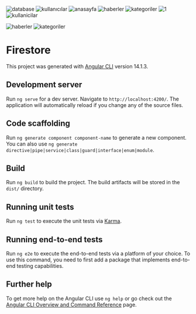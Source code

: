 ![database](https://user-images.githubusercontent.com/110261956/212148715-c11136e6-eff2-4fff-899b-c2bec6507c20.png)
![kullanıcılar](https://user-images.githubusercontent.com/110261956/212148058-0b81dba6-37a1-43b9-9404-d1c6f64f0a3f.png)
![anasayfa](https://user-images.githubusercontent.com/110261956/212148004-f0c324b3-5c57-4940-bdb8-026b3e3753a2.png)
![haberler](https://user-images.githubusercontent.com/110261956/212148031-1201639c-0e4d-4a89-a359-fd7733c52b01.png)
![kategoriler](https://user-images.githubusercontent.com/110261956/212148048-09591418-a412-432f-87a8-9cf32725d1cc.png)
![1](https://user-images.githubusercontent.com/110261956/212148065-59066d19-4538-4b5d-afc7-c4baa092af04.png)![kullanicilar](https://user-images.githubusercontent.com/110261956/212148089-4fc50f11-925a-4e38-be5c-5949d3ac8084.png)

![haberler](https://user-images.githubusercontent.com/110261956/212148073-82be2fce-b449-4677-929d-a2dbb28ca68e.png)
![kategoriler](https://user-images.githubusercontent.com/110261956/212148086-11390d90-631a-48ca-8ca3-26ebefc323bf.png)

# Firestore

This project was generated with [Angular CLI](https://github.com/angular/angular-cli) version 14.1.3.

## Development server

Run `ng serve` for a dev server. Navigate to `http://localhost:4200/`. The application will automatically reload if you change any of the source files.

## Code scaffolding

Run `ng generate component component-name` to generate a new component. You can also use `ng generate directive|pipe|service|class|guard|interface|enum|module`.

## Build

Run `ng build` to build the project. The build artifacts will be stored in the `dist/` directory.

## Running unit tests

Run `ng test` to execute the unit tests via [Karma](https://karma-runner.github.io).

## Running end-to-end tests

Run `ng e2e` to execute the end-to-end tests via a platform of your choice. To use this command, you need to first add a package that implements end-to-end testing capabilities.

## Further help

To get more help on the Angular CLI use `ng help` or go check out the [Angular CLI Overview and Command Reference](https://angular.io/cli) page.
